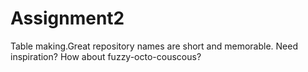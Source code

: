 # Assignment2
Table making.Great repository names are short and memorable. Need inspiration? How about fuzzy-octo-couscous?
